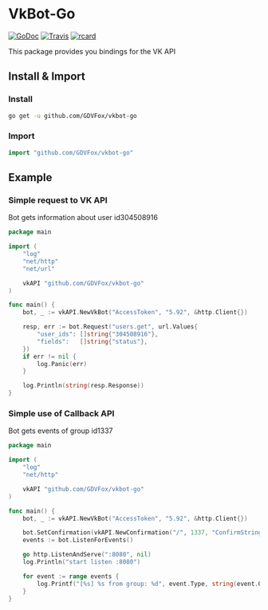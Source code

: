 # VkBot-Go

[![GoDoc](https://godoc.org/github.com/GDVFox/vkbot-go?status.svg)](https://godoc.org/github.com/GDVFox/vkbot-go)
[![Travis](https://travis-ci.org/GDVFox/vkbot-go.svg)](https://travis-ci.org/GDVFox/vkbot-go)
[![rcard](https://goreportcard.com/badge/github.com/GDVFox/vkbot-go)](https://goreportcard.com/report/github.com/GDVFox/vkbot-go)

This package provides you bindings for the VK API

## Install & Import

### Install

```bash
go get -u github.com/GDVFox/vkbot-go
```

### Import

```go
import "github.com/GDVFox/vkbot-go"
```

## Example

### Simple request to VK API

Bot gets information about user id304508916

```go
package main

import (
    "log"
    "net/http"
    "net/url"

    vkAPI "github.com/GDVFox/vkbot-go"
)

func main() {
    bot, _ := vkAPI.NewVkBot("AccessToken", "5.92", &http.Client{})

    resp, err := bot.Request("users.get", url.Values{
        "user_ids": []string{"304508916"},
        "fields":   []string{"status"},
    })
    if err != nil {
        log.Panic(err)
    }

    log.Println(string(resp.Response))
}
```

### Simple use of Callback API

Bot gets events of group id1337

```go
package main

import (
    "log"
    "net/http"

    vkAPI "github.com/GDVFox/vkbot-go"
)

func main() {
    bot, _ := vkAPI.NewVkBot("AccessToken", "5.92", &http.Client{})

    bot.SetConfirmation(vkAPI.NewConfirmation("/", 1337, "ConfirmString"))
    events := bot.ListenForEvents()

    go http.ListenAndServe(":8080", nil)
    log.Println("start listen :8080")

    for event := range events {
        log.Printf("[%s] %s from group: %d", event.Type, string(event.Object), event.GroupID)
    }
}
```

